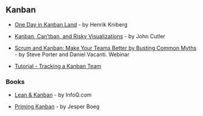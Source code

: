 ## Kanban

- [One Day in Kanban Land](http://blog.crisp.se/2009/06/26/henrikkniberg/1246053060000) - by Henrik Kniberg

- [Kanban, Can’tban, and Risky Visualizations](https://medium.com/@johnpcutler/kanban-cannotban-and-risky-visualizations-e19d83b53718) - by John Cutler

- [Scrum and Kanban: Make Your Teams Better by Busting Common Myths](https://www.scrum.org/resources/scrum-and-kanban-make-your-teams-better-busting-common-myths) - by Steve Porter and Daniel Vacanti. Webinar

- [Tutorial - Tracking a Kanban Team](https://confluence.atlassian.com/agile/jira-agile-user-s-guide/jira-agile-tutorials/tutorial-tracking-a-kanban-team)

### Books

- [Lean & Kanban](https://www.infoq.com/minibooks/emag-lean-kanban) - by InfoQ.com

- [Priming Kanban](https://www.infoq.com/minibooks/priming-kanban-jesper-boeg) - by Jesper Boeg
